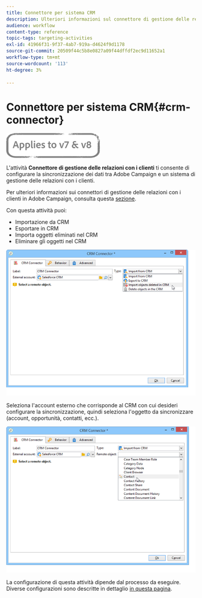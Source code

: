 ```yaml
---
title: Connettore per sistema CRM
description: Ulteriori informazioni sul connettore di gestione delle relazioni con i clienti e configurazione della sincronizzazione dei dati
audience: workflow
content-type: reference
topic-tags: targeting-activities
exl-id: 41966f31-9f37-4ab7-919a-d4624f9d1178
source-git-commit: 20509f44c5b8e0827a09f44dffdf2ec9d11652a1
workflow-type: tm+mt
source-wordcount: '113'
ht-degree: 3%

---
```


# Connettore per sistema CRM{#crm-connector}

![](../../assets/common.svg)

L&#39;attività **Connettore di gestione delle relazioni con i clienti** ti consente di configurare la sincronizzazione dei dati tra Adobe Campaign e un sistema di gestione delle relazioni con i clienti.

Per ulteriori informazioni sui connettori di gestione delle relazioni con i clienti in Adobe Campaign, consulta questa [sezione](../../platform/using/crm-connectors.md).

Con questa attività puoi:

* Importazione da CRM
* Esportare in CRM
* Importa oggetti eliminati nel CRM
* Eliminare gli oggetti nel CRM

![](assets/crm_task_select_op.png)

Seleziona l&#39;account esterno che corrisponde al CRM con cui desideri configurare la sincronizzazione, quindi seleziona l&#39;oggetto da sincronizzare (account, opportunità, contatti, ecc.).

![](assets/crm_task_select_obj.png)

La configurazione di questa attività dipende dal processo da eseguire. Diverse configurazioni sono descritte in dettaglio [in questa pagina](../../platform/using/crm-data-sync.md).
